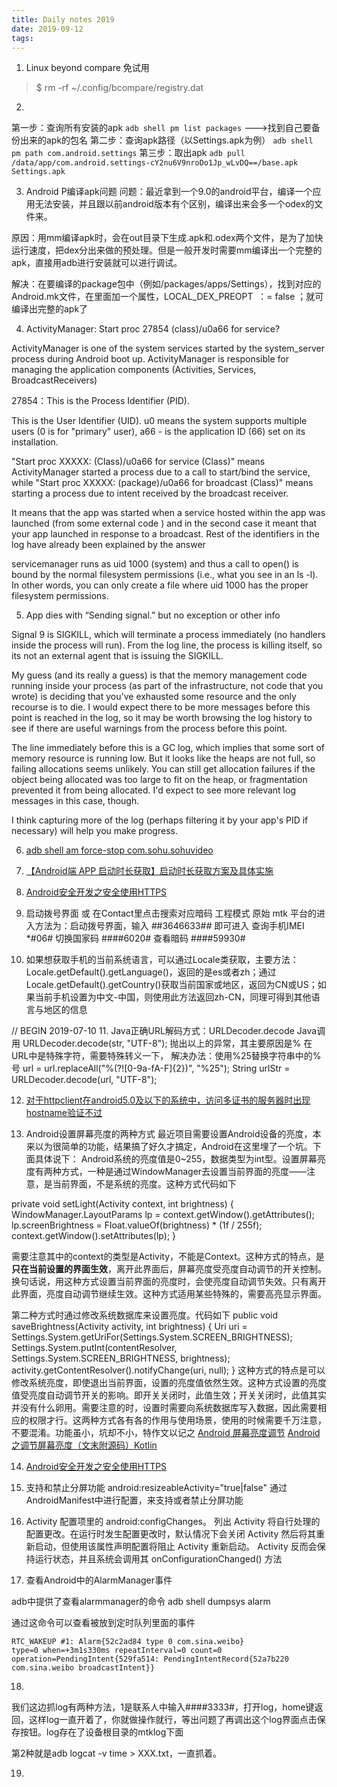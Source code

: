 ```yaml
---
title: Daily notes 2019
date: 2019-09-12
tags:
---
```

1. Linux beyond compare 免试用
>$ rm -rf ~/.config/bcompare/registry.dat

2. 
第一步：查询所有安装的apk  `adb shell pm list packages`  --->找到自己要备份出来的apk的包名
第二步：查询apk路径（以Settings.apk为例） `adb shell pm path com.android.settings`
第三步：取出apk `adb pull /data/app/com.android.settings-cY2nu6V9nroDo1Jp_wLvDQ==/base.apk Settings.apk`

3. Android P编译apk问题
问题：最近拿到一个9.0的android平台，编译一个应用无法安装，并且跟以前android版本有个区别，编译出来会多一个odex的文件来。

原因：用mm编译apk时，会在out目录下生成.apk和.odex两个文件，是为了加快运行速度，把dex分出来做的预处理。但是一般开发时需要mm编译出一个完整的apk，直接用adb进行安装就可以进行调试。

解决：在要编译的package包中（例如/packages/apps/Settings），找到对应的Android.mk文件，在里面加一个属性，LOCAL_DEX_PREOPT  ：= false ；就可编译出完整的apk了

4. ActivityManager: Start proc 27854 (class)/u0a66 for service?

ActivityManager is one of the system services started by the system_server process during Android boot up. ActivityManager is responsible for managing the application components (Activities, Services, BroadcastReceivers)

27854：This is the Process Identifier (PID).

This is the User Identifier (UID). u0 means the system supports multiple users (0 is for "primary" user), a66 - is the application ID (66) set on its installation.

"Start proc XXXXX: (Class)/u0a66 for service (Class)" means ActivityManager started a process due to a call to start/bind the service, while "Start proc XXXXX: (package)/u0a66 for broadcast (Class)" means starting a process due to intent received by the broadcast receiver. 

It means that the app was started when a service hosted within the app was launched (from some external code ) and in the second case it meant that your app launched in response to a broadcast. Rest of the identifiers in the log have already been explained by the answer 

servicemanager runs as uid 1000 (system) and thus a call to open() is bound by the normal filesystem permissions (i.e., what you see in an ls -l). In other words, you can only create a file where uid 1000 has the proper filesystem permissions.

5. App dies with “Sending signal.” but no exception or other info

Signal 9 is SIGKILL, which will terminate a process immediately (no handlers inside the process will run). From the log line, the process is killing itself, so its not an external agent that is issuing the SIGKILL.

My guess (and its really a guess) is that the memory management code running inside your process (as part of the infrastructure, not code that you wrote) is deciding that you've exhausted some resource and the only recourse is to die. I would expect there to be more messages before this point is reached in the log, so it may be worth browsing the log history to see if there are useful warnings from the process before this point.

The line immediately before this is a GC log, which implies that some sort of memory resource is running low. But it looks like the heaps are not full, so failing allocations seems unlikely. You can still get allocation failures if the object being allocated was too large to fit on the heap, or fragmentation prevented it from being allocated. I'd expect to see more relevant log messages in this case, though.

I think capturing more of the log (perhaps filtering it by your app's PID if necessary) will help you make progress.

6. [adb shell am force-stop com.sohu.sohuvideo](https://blog.csdn.net/ztguang/article/details/52020357)

7. [【Android端 APP 启动时长获取】启动时长获取方案及具体实施](https://www.cnblogs.com/keke-xiaoxiami/p/6180563.html)

8. [Android安全开发之安全使用HTTPS](https://www.cnblogs.com/alisecurity/p/5939336.html)

9. 启动拨号界面 或 在Contact里点击搜索对应暗码 
工程模式  原始 mtk 平台的进入方法为：启动拨号界面，输入 *#*#3646633#*#* 即可进入
查询手机IMEI   *#06#
切换国家码  ####6020#   查看暗码  ####59930#

10. 如果想获取手机的当前系统语言，可以通过Locale类获取，主要方法：Locale.getDefault().getLanguage()，返回的是es或者zh；通过Locale.getDefault().getCountry()获取当前国家或地区，返回为CN或US；如果当前手机设置为中文-中国，则使用此方法返回zh-CN，同理可得到其他语言与地区的信息

// BEGIN 2019-07-10
11. Java正确URL解码方式：URLDecoder.decode
Java调用 URLDecoder.decode(str, "UTF-8"); 抛出以上的异常，其主要原因是% 在URL中是特殊字符，需要特殊转义一下，
解决办法：使用%25替换字符串中的%号
url = url.replaceAll("%(?![0-9a-fA-F]{2})", "%25");
String urlStr = URLDecoder.decode(url, "UTF-8");

12. [对于httpclient在android5.0及以下的系统中，访问多证书的服务器时出现hostname验证不过](https://blog.csdn.net/happy668ha/article/details/79227980)

13. Android设置屏幕亮度的两种方式
最近项目需要设置Android设备的亮度，本来以为很简单的功能，结果搞了好久才搞定，Android在这里埋了一个坑。下面具体说下：
Android系统的亮度值是0~255，数据类型为int型。设置屏幕亮度有两种方式，一种是通过WindowManager去设置当前界面的亮度——注意，是当前界面，不是系统的亮度。这种方式代码如下

private void setLight(Activity context, int brightness) {
        WindowManager.LayoutParams lp = context.getWindow().getAttributes();
        lp.screenBrightness = Float.valueOf(brightness) * (1f / 255f);
        context.getWindow().setAttributes(lp);
}

需要注意其中的context的类型是Activity，不能是Context。这种方式的特点，是**只在当前设置的界面生效**，离开此界面后，屏幕亮度受亮度自动调节的开关控制。换句话说，用这种方式设置当前界面的亮度时，会使亮度自动调节失效。只有离开此界面，亮度自动调节继续生效。这种方式适用某些特殊的，需要高亮显示界面。
 
第二种方式时通过修改系统数据库来设置亮度。代码如下
public void saveBrightness(Activity activity, int brightness) {
        Uri uri = Settings.System.getUriFor(Settings.System.SCREEN_BRIGHTNESS);
        Settings.System.putInt(contentResolver, Settings.System.SCREEN_BRIGHTNESS, brightness);
        activity.getContentResolver().notifyChange(uri, null);
}
这种方式的特点是可以修改系统亮度，即使退出当前界面，设置的亮度值依然生效。这种方式设置的亮度值受亮度自动调节开关的影响。即开关关闭时，此值生效；开关关闭时，此值其实并没有什么卵用。需要注意的时，设置时需要向系统数据库写入数据，因此需要相应的权限才行。这两种方式各有各的作用与使用场景，使用的时候需要千万注意，不要混淆。功能虽小，坑却不小，特作文以记之
[Android 屏幕亮度调节](https://www.jianshu.com/p/70c1ddf87df4)
[Android之调节屏幕亮度（文末附源码）Kotlin](https://www.jianshu.com/p/0984f450dc0b)

14. [Android安全开发之安全使用HTTPS](https://www.cnblogs.com/alisecurity/p/5939336.html)

15. 支持和禁止分屏功能
android:resizeableActivity="true|false" 通过AndroidManifest中进行配置，来支持或者禁止分屏功能

16. Activity 配置项里的 android:configChanges。
列出 Activity 将自行处理的配置更改。在运行时发生配置更改时，默认情况下会关闭 Activity 然后将其重新启动，但使用该属性声明配置将阻止 Activity 重新启动。 Activity 反而会保持运行状态，并且系统会调用其 onConfigurationChanged() 方法 

17. 查看Android中的AlarmManager事件

adb中提供了查看alarmmanager的命令
adb shell dumpsys alarm

通过这命令可以查看被放到定时队列里面的事件

    RTC_WAKEUP #1: Alarm{52c2ad84 type 0 com.sina.weibo}
    type=0 when=+3m1s330ms repeatInterval=0 count=0
    operation=PendingIntent{529fa514: PendingIntentRecord{52a7b220 com.sina.weibo broadcastIntent}}

18. 
我们这边抓log有两种方法，1是联系人中输入####3333#，打开log，home键返回，这样log一直开着了，你就做操作就行，等出问题了再调出这个log界面点击保存按钮。log存在了设备根目录的mtklog下面

第2种就是adb logcat -v time > XXX.txt，一直抓着。

19. 
